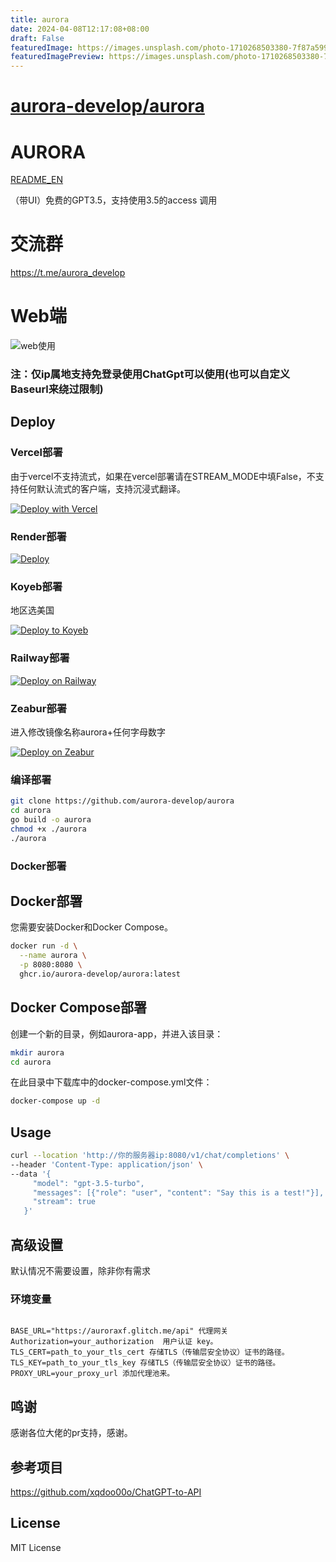 ```yaml
---
title: aurora
date: 2024-04-08T12:17:08+08:00
draft: False
featuredImage: https://images.unsplash.com/photo-1710268503380-7f87a599d15b?ixid=M3w0NjAwMjJ8MHwxfHJhbmRvbXx8fHx8fHx8fDE3MTI1NDk3NTd8&ixlib=rb-4.0.3
featuredImagePreview: https://images.unsplash.com/photo-1710268503380-7f87a599d15b?ixid=M3w0NjAwMjJ8MHwxfHJhbmRvbXx8fHx8fHx8fDE3MTI1NDk3NTd8&ixlib=rb-4.0.3
---
```


# [aurora-develop/aurora](https://github.com/aurora-develop/aurora)

# AURORA

[README_EN](https://github.com/aurora-develop/aurora/blob/main/README_EN.md)

（带UI）免费的GPT3.5，支持使用3.5的access 调用

# 交流群
https://t.me/aurora_develop

# Web端 

![web使用](https://jsd.cdn.zzko.cn/gh/xiaozhou26/tuph@main/images/%E5%B1%8F%E5%B9%95%E6%88%AA%E5%9B%BE%202024-04-07%20111706.png)


### 注：仅ip属地支持免登录使用ChatGpt可以使用(也可以自定义Baseurl来绕过限制)

## Deploy

### Vercel部署

由于vercel不支持流式，如果在vercel部署请在STREAM_MODE中填False，不支持任何默认流式的客户端，支持沉浸式翻译。

[![Deploy with Vercel](https://vercel.com/button)](https://vercel.com/new/clone?repository-url=https%3A%2F%2Fgithub.com%2Faurora-develop%2Faurora&env=STREAM_MODE&project-name=aurora&repository-name=aurora)

### Render部署
[![Deploy](https://render.com/images/deploy-to-render-button.svg)](https://render.com/deploy)

### Koyeb部署
地区选美国

[![Deploy to Koyeb](https://www.koyeb.com/static/images/deploy/button.svg)](https://app.koyeb.com/deploy?type=docker&name=aurora&ports=8080;http;/&image=ghcr.io/aurora-develop/aurora)

### Railway部署
[![Deploy on Railway](https://railway.app/button.svg)](https://railway.app/template/jcl2Es?referralCode=XXqY_5)

### Zeabur部署
进入修改镜像名称aurora+任何字母数字

[![Deploy on Zeabur](https://zeabur.com/button.svg)](https://zeabur.com/templates/JF3EFW)

### 编译部署

```bash
git clone https://github.com/aurora-develop/aurora
cd aurora
go build -o aurora
chmod +x ./aurora
./aurora
```

### Docker部署
## Docker部署
您需要安装Docker和Docker Compose。

```bash
docker run -d \
  --name aurora \
  -p 8080:8080 \
  ghcr.io/aurora-develop/aurora:latest
```

## Docker Compose部署
创建一个新的目录，例如aurora-app，并进入该目录：
```bash
mkdir aurora
cd aurora
```
在此目录中下载库中的docker-compose.yml文件：

```bash
docker-compose up -d
```

## Usage

```bash
curl --location 'http://你的服务器ip:8080/v1/chat/completions' \
--header 'Content-Type: application/json' \
--data '{
     "model": "gpt-3.5-turbo",
     "messages": [{"role": "user", "content": "Say this is a test!"}],
     "stream": true
   }'
```

## 高级设置

默认情况不需要设置，除非你有需求

### 环境变量
```

BASE_URL="https://auroraxf.glitch.me/api" 代理网关
Authorization=your_authorization  用户认证 key。
TLS_CERT=path_to_your_tls_cert 存储TLS（传输层安全协议）证书的路径。
TLS_KEY=path_to_your_tls_key 存储TLS（传输层安全协议）证书的路径。
PROXY_URL=your_proxy_url 添加代理池来。
```

## 鸣谢

感谢各位大佬的pr支持，感谢。


## 参考项目


https://github.com/xqdoo00o/ChatGPT-to-API

## License

MIT License
